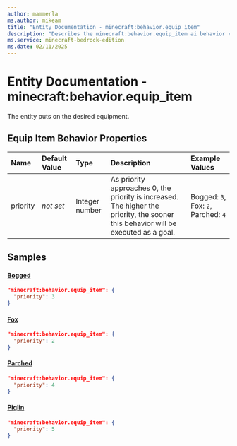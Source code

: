 ```yaml
---
author: mammerla
ms.author: mikeam
title: "Entity Documentation - minecraft:behavior.equip_item"
description: "Describes the minecraft:behavior.equip_item ai behavior component"
ms.service: minecraft-bedrock-edition
ms.date: 02/11/2025 
---
```


# Entity Documentation - minecraft:behavior.equip_item

The entity puts on the desired equipment.


## Equip Item Behavior Properties

|Name       |Default Value |Type |Description |Example Values |
|:----------|:-------------|:----|:-----------|:------------- |
| priority | *not set* | Integer number | As priority approaches 0, the priority is increased. The higher the priority, the sooner this behavior will be executed as a goal. | Bogged: `3`, Fox: `2`, Parched: `4` | 

## Samples

#### [Bogged](https://github.com/Mojang/bedrock-samples/tree/preview/behavior_pack/entities/bogged.json)


```json
"minecraft:behavior.equip_item": {
  "priority": 3
}
```

#### [Fox](https://github.com/Mojang/bedrock-samples/tree/preview/behavior_pack/entities/fox.json)


```json
"minecraft:behavior.equip_item": {
  "priority": 2
}
```

#### [Parched](https://github.com/Mojang/bedrock-samples/tree/preview/behavior_pack/entities/parched.json)


```json
"minecraft:behavior.equip_item": {
  "priority": 4
}
```

#### [Piglin](https://github.com/Mojang/bedrock-samples/tree/preview/behavior_pack/entities/piglin.json)


```json
"minecraft:behavior.equip_item": {
  "priority": 5
}
```
